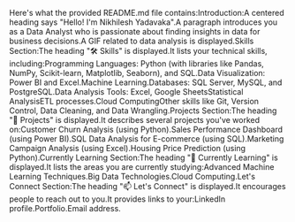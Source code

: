 Here's what the provided README.md file contains:Introduction:A centered heading says "Hello! I'm Nikhilesh Yadavaka".A paragraph introduces you as a Data Analyst who is passionate about finding insights in data for business decisions.A GIF related to data analysis is displayed.Skills Section:The heading "🛠️ Skills" is displayed.It lists your technical skills, including:Programming Languages: Python (with libraries like Pandas, NumPy, Scikit-learn, Matplotlib, Seaborn), and SQL.Data Visualization: Power BI and Excel.Machine Learning.Databases: SQL Server, MySQL, and PostgreSQL.Data Analysis Tools: Excel, Google SheetsStatistical AnalysisETL processes.Cloud ComputingOther skills like Git, Version Control, Data Cleaning, and Data Wrangling.Projects Section:The heading "💼 Projects" is displayed.It describes several projects you've worked on:Customer Churn Analysis (using Python).Sales Performance Dashboard (using Power BI).SQL Data Analysis for E-commerce (using SQL).Marketing Campaign Analysis (using Excel).Housing Price Prediction (using Python).Currently Learning Section:The heading "🌱 Currently Learning" is displayed.It lists the areas you are currently studying:Advanced Machine Learning Techniques.Big Data Technologies.Cloud Computing.Let's Connect Section:The heading "📫 Let's Connect" is displayed.It encourages people to reach out to you.It provides links to your:LinkedIn profile.Portfolio.Email address.

